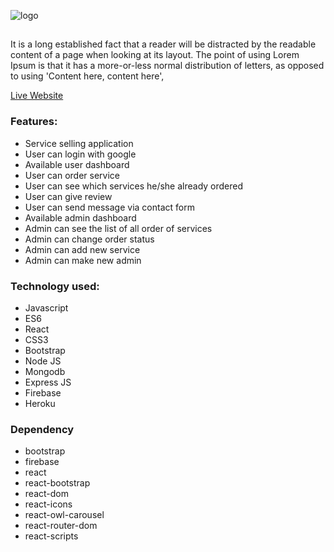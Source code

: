![logo](https://www.linkpicture.com/q/logo_166.png)

##
It is a long established fact that a reader will be distracted by the readable content of a page when looking at its layout. The point of using Lorem Ipsum is that it has a more-or-less normal distribution of letters, as opposed to using 'Content here, content here',

[Live Website](https://creative-agency-6b145.web.app/)

### Features:
* Service selling application
* User can login with google
* Available user dashboard
* User can order service
* User can see which services he/she already ordered
* User can give review
* User can send message via contact form
* Available admin dashboard
* Admin can see the list of all order of services
* Admin can change order status
* Admin can add new service
* Admin can make new admin

### Technology used:
* Javascript
* ES6
* React
* CSS3
* Bootstrap
* Node JS
* Mongodb
* Express JS
* Firebase
* Heroku

### Dependency
* bootstrap
* firebase
* react
* react-bootstrap
* react-dom
* react-icons
* react-owl-carousel
* react-router-dom
* react-scripts

